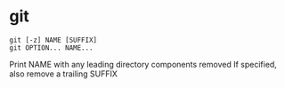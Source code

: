 # git

```
git [-z] NAME [SUFFIX]
git OPTION... NAME...
```

Print NAME with any leading directory components removed
If specified, also remove a trailing SUFFIX
